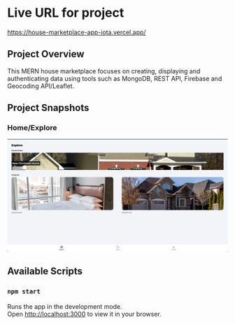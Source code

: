 # Live URL for project
https://house-marketplace-app-iota.vercel.app/

## Project Overview
This MERN house marketplace focuses on creating, displaying and authenticating data using tools such as MongoDB, REST API, Firebase and Geocoding API/Leaflet.

## Project Snapshots
### Home/Explore

![Alt text](./public/house-marketplace-app/home-page.png)

## Available Scripts
### `npm start`

Runs the app in the development mode.\
Open [http://localhost:3000](http://localhost:3000) to view it in your browser.
